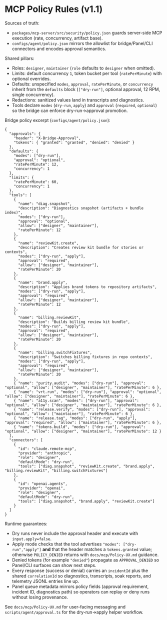 # MCP Policy Rules (v1.1)

Sources of truth:

- `packages/mcp-server/src/security/policy.json` guards server-side MCP execution (rate, concurrency, artifact base).
- `configs/agent/policy.json` mirrors the allowlist for bridge/Panel/CLI connectors and encodes approval semantics.

Shared pillars:

- Roles: `designer`, `maintainer` (`role` defaults to `designer` when omitted).
- Limits: default concurrency `1`, token bucket per tool (`ratePerMinute`) with optional overrides.
- Defaults: unspecified `modes`, `approval`, `ratePerMinute`, or `concurrency` inherit from the `defaults` block (`["dry-run"]`, optional approval, 12 RPM, single concurrency).
- Redactions: sanitized values land in transcripts and diagnostics.
- Tools declare `modes` (`dry-run`, `apply`) and `approval` (`required`, `optional`) so the bridge can enforce dry-run→approval promotion.

Bridge policy excerpt (`configs/agent/policy.json`):

```
{
  "approvals": {
    "header": "X-Bridge-Approval",
    "tokens": { "granted": "granted", "denied": "denied" }
  },
  "defaults": {
    "modes": ["dry-run"],
    "approval": "optional",
    "ratePerMinute": 12,
    "concurrency": 1
  },
  "limits": {
    "ratePerMinute": 60,
    "concurrency": 1
  },
  "tools": [
    {
      "name": "diag.snapshot",
      "description": "Diagnostics snapshot (artifacts + bundle index)",
      "modes": ["dry-run"],
      "approval": "optional",
      "allow": ["designer", "maintainer"],
      "ratePerMinute": 12
    },
    {
      "name": "reviewKit.create",
      "description": "Creates review kit bundle for stories or contexts",
      "modes": ["dry-run", "apply"],
      "approval": "required",
      "allow": ["designer", "maintainer"],
      "ratePerMinute": 20
    },
    {
      "name": "brand.apply",
      "description": "Applies brand tokens to repository artifacts",
      "modes": ["dry-run", "apply"],
      "approval": "required",
      "allow": ["designer", "maintainer"],
      "ratePerMinute": 12
    },
    {
      "name": "billing.reviewKit",
      "description": "Builds billing review kit bundle",
      "modes": ["dry-run", "apply"],
      "approval": "required",
      "allow": ["designer", "maintainer"],
      "ratePerMinute": 20
    },
    {
      "name": "billing.switchFixtures",
      "description": "Switches billing fixtures in repo contexts",
      "modes": ["dry-run", "apply"],
      "approval": "required",
      "allow": ["designer", "maintainer"],
      "ratePerMinute": 20
    },
    { "name": "purity.audit", "modes": ["dry-run"], "approval": "optional", "allow": ["designer", "maintainer"], "ratePerMinute": 6 },
    { "name": "vrt.run", "modes": ["dry-run"], "approval": "optional", "allow": ["designer", "maintainer"], "ratePerMinute": 6 },
    { "name": "a11y.scan", "modes": ["dry-run"], "approval": "optional", "allow": ["designer", "maintainer"], "ratePerMinute": 6 },
    { "name": "release.verify", "modes": ["dry-run"], "approval": "optional", "allow": ["maintainer"], "ratePerMinute": 6 },
    { "name": "release.tag", "modes": ["dry-run", "apply"], "approval": "required", "allow": ["maintainer"], "ratePerMinute": 6 },
    { "name": "tokens.build", "modes": ["dry-run"], "approval": "optional", "allow": ["designer", "maintainer"], "ratePerMinute": 12 }
  ],
  "connectors": [
    {
      "id": "claude.remote-mcp",
      "provider": "anthropic",
      "role": "designer",
      "defaultMode": "dry-run",
      "tools": ["diag.snapshot", "reviewKit.create", "brand.apply", "billing.reviewKit", "billing.switchFixtures"]
    },
    {
      "id": "openai.agents",
      "provider": "openai",
      "role": "designer",
      "defaultMode": "dry-run",
      "tools": ["diag.snapshot", "brand.apply", "reviewKit.create"]
    }
  ]
}
```

Runtime guarantees:

- Dry runs never include the approval header and execute with `input.apply=false`.
- Apply mode checks that the tool advertises `"modes": ["dry-run","apply"]` **and** that the header matches a `tokens.granted` value; otherwise `POLICY_DENIED` returns with `docs/mcp/Policy-UX.md` guidance.
- Denied tokens (for example `"denied"`) propagate as `APPROVAL_DENIED` so Panel/CLI surfaces can show next steps.
- Every response (success or denial) carries an `incidentId` plus the shared `correlationId` so diagnostics, transcripts, soak reports, and telemetry JSONL entries line up.
- Panel queue metadata mirrors policy fields (approval requirement, incident ID, diagnostics path) so operators can replay or deny runs without losing provenance.

See `docs/mcp/Policy-UX.md` for user-facing messaging and `scripts/agent/approval.ts` for the dry-run→apply helper workflow.
